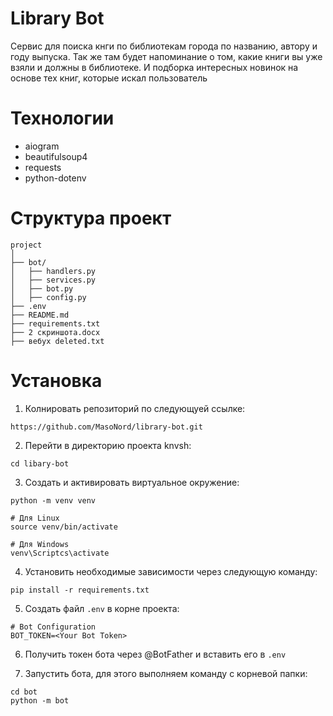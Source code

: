 # Library Bot
Сервис для поиска кнги по библиотекам города  по названию, автору и году выпуска. Так же там будет напоминание о том, какие книги вы уже взяли и должны в библиотеке. И подборка интересных новинок на основе тех книг, которые искал пользователь

# Технологии
- aiogram
- beautifulsoup4
- requests
- python-dotenv

# Структура проект

```
project
│
├── bot/
│   ├── handlers.py
│   ├── services.py
│   ├── bot.py
│   ├── config.py
├── .env
├── README.md
├── requirements.txt
├── 2 скриншота.docx
├── вебух deleted.txt
```

# Установка
1. Колнировать репозиторий по следующуей ссылке:
```
https://github.com/MasoNord/library-bot.git
```
2. Перейти в директорию проекта knvsh:
```
cd libary-bot
```
3. Создать и активировать виртуальное окружение:
```
python -m venv venv

# Для Linux
source venv/bin/activate

# Для Windows
venv\Scriptcs\activate
```

4. Установить необходимые зависимости через следующую команду:
```
pip install -r requirements.txt
```

5. Создать файл `.env` в корне проекта:
```
# Bot Configuration
BOT_TOKEN=<Your Bot Token>
```

6. Получить токен бота через @BotFather и вставить его в `.env`

7. Запустить бота, для этого выполняем команду с корневой папки:
```
cd bot
python -m bot
```

